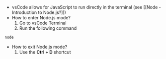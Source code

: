 * vsCode allows for JavaScript to run directly in the terminal (see [[Node - Introduction to Node.js?]])
* How to enter Node.js mode?
	1) Go to vsCode Terminal 
	2) Run the following command
```bash
node
```

* How to exit Node.js mode?
	1) Use the **Ctrl + D** shortcut

